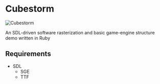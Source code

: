 # Cubestorm

![Cubestorm](http://www.nws.noaa.gov/nextgen/images/4d_database_clip_image003.gif "Casual Jacket")

An SDL-driven software rasterization and basic game-engine structure demo written in Ruby

## Requirements

 - SDL
   - SGE
   - TTF

